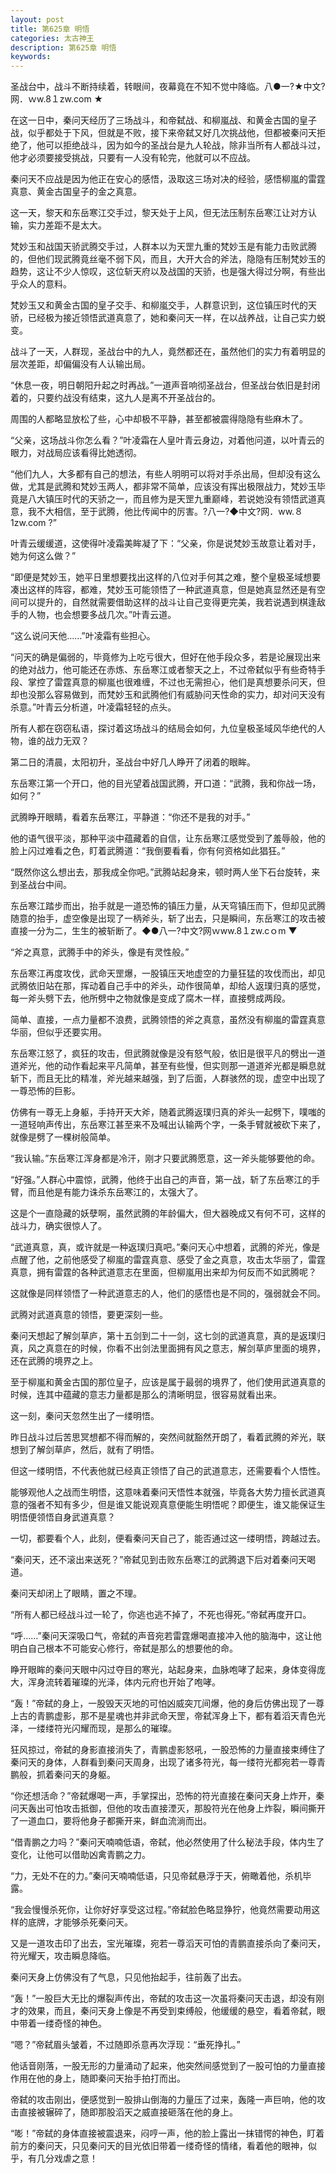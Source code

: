 ```yaml
---
layout: post
title: 第625章 明悟
categories: 太古神王
description: 第625章 明悟
keywords:
---
```


圣战台中，战斗不断持续着，转眼间，夜幕竟在不知不觉中降临。八●一?★中文?网．ｗw.8１zw.com ★

在这一日中，秦问天经历了三场战斗，和帝弑战、和柳嵐战、和黄金古国的皇子战，似乎都处于下风，但就是不败，接下来帝弑又好几次挑战他，但都被秦问天拒绝了，他可以拒绝战斗，因为如今的圣战台是九人轮战，除非当所有人都战斗过，他才必须要接受挑战，只要有一人没有轮完，他就可以不应战。

秦问天不应战是因为他正在安心的感悟，汲取这三场对决的经验，感悟柳嵐的雷霆真意、黄金古国皇子的金之真意。

这一天，黎天和东岳寒江交手过，黎天处于上风，但无法压制东岳寒江让对方认输，实力差距不是太大。

梵妙玉和战国天骄武腾交手过，人群本以为天罡九重的梵妙玉是有能力击败武腾的，但他们现武腾竟丝毫不弱下风，而且，大开大合的斧法，隐隐有压制梵妙玉的趋势，这让不少人惊叹，这位斩天府以及战国的天骄，也是强大得过分啊，有些出乎众人的意料。

梵妙玉又和黄金古国的皇子交手、和柳嵐交手，人群意识到，这位镇压时代的天骄，已经极为接近领悟武道真意了，她和秦问天一样，在以战养战，让自己实力蜕变。

战斗了一天，人群现，圣战台中的九人，竟然都还在，虽然他们的实力有着明显的层次差距，却偏偏没有人认输出局。

“休息一夜，明日朝阳升起之时再战。”一道声音响彻圣战台，但圣战台依旧是封闭着的，只要约战没有结束，这九人是离不开圣战台的。

周围的人都略显放松了些，心中却极不平静，甚至都被震得隐隐有些麻木了。

“父亲，这场战斗你怎么看？”叶凌霜在人皇叶青云身边，对着他问道，以叶青云的眼力，对战局应该看得比她透彻。

“他们九人，大多都有自己的想法，有些人明明可以将对手杀出局，但却没有这么做，尤其是武腾和梵妙玉两人，都非常不简单，应该没有挥出极限战力，梵妙玉毕竟是八大镇压时代的天骄之一，而且修为是天罡九重巅峰，若说她没有领悟武道真意，我不大相信，至于武腾，他比传闻中的厉害。?八一?◆中文?网．ww.８1zw.com ?”

叶青云缓缓道，这使得叶凌霜美眸凝了下：“父亲，你是说梵妙玉故意让着对手，她为何这么做？”

“即便是梵妙玉，她平日里想要找出这样的八位对手何其之难，整个皇极圣域想要凑出这样的阵容，都难，梵妙玉可能领悟了一种武道真意，但是她真显然还是有空间可以提升的，自然就需要借助这样的战斗让自己变得更完美，我若说遇到棋逢敌手的人物，也会想要多战几次。”叶青云道。

“这么说问天他……”叶凌霜有些担心。

“问天的确是偏弱的，毕竟修为上吃亏很大，但好在他手段众多，若是论展现出来的绝对战力，他可能还在赤炼、东岳寒江或者黎天之上，不过帝弑似乎有些奇特手段、掌控了雷霆真意的柳嵐也很难缠，不过也无需担心，他们是真想要杀问天，但却也没那么容易做到，而梵妙玉和武腾他们有威胁问天性命的实力，却对问天没有杀意。”叶青云分析道，叶凌霜轻轻的点头。

所有人都在窃窃私语，探讨着这场战斗的结局会如何，九位皇极圣域风华绝代的人物，谁的战力无双？

第二日的清晨，太阳初升，圣战台中好几人睁开了闭着的眼眸。

东岳寒江第一个开口，他的目光望着战国武腾，开口道：“武腾，我和你战一场，如何？”

武腾睁开眼睛，看着东岳寒江，平静道：“你还不是我的对手。”

他的语气很平淡，那种平淡中蕴藏着的自信，让东岳寒江感觉受到了羞辱般，他的脸上闪过难看之色，盯着武腾道：“我倒要看看，你有何资格如此猖狂。”

“既然你这么想出去，那我成全你吧。”武腾站起身来，顿时两人坐下石台旋转，来到圣战台中间。

东岳寒江踏步而出，抬手就是一道恐怖的镇压力量，从天穹镇压而下，但却见武腾随意的抬手，虚空像是出现了一柄斧头，斩了出去，只是瞬间，东岳寒江的攻击被直接一分为二，生生的被斩断了。◆●八一?中文?网ｗww.8１zw.cｏm ▼

“斧之真意，武腾手中的斧头，像是有灵性般。”

东岳寒江再度攻伐，武命天罡爆，一股镇压天地虚空的力量狂猛的攻伐而出，却见武腾依旧站在那，挥动着自己手中的斧头，动作很简单，却给人返璞归真的感觉，每一斧头劈下去，他所劈中之物就像是变成了腐木一样，直接劈成两段。

简单、直接，一点力量都不浪费，武腾领悟的斧之真意，虽然没有柳嵐的雷霆真意华丽，但似乎还要实用。

东岳寒江怒了，疯狂的攻击，但武腾就像是没有怒气般，依旧是很平凡的劈出一道道斧光，他的动作看起来平凡简单，甚至有些慢，但实则那一道道斧光都是瞬息就斩下，而且无比的精准，斧光越来越强，到了后面，人群骇然的现，虚空中出现了一尊恐怖的巨影。

仿佛有一尊无上身躯，手持开天大斧，随着武腾返璞归真的斧头一起劈下，噗嗤的一道轻响声传出，东岳寒江甚至来不及喊出认输两个字，一条手臂就被砍下来了，就像是劈了一棵树般简单。

“我认输。”东岳寒江浑身都是冷汗，刚才只要武腾愿意，这一斧头能够要他的命。

“好强。”人群心中震惊，武腾，他终于出自己的声音，第一战，斩了东岳寒江的手臂，而且他是有能力诛杀东岳寒江的，太强大了。

这是个一直隐藏的妖孽啊，虽然武腾的年龄偏大，但大器晚成又有何不可，这样的战斗力，确实很惊人了。

“武道真意，真，或许就是一种返璞归真吧。”秦问天心中想着，武腾的斧光，像是点醒了他，之前他感受了柳嵐的雷霆真意、感受了金之真意，攻击太华丽了，雷霆真意，拥有雷霆的各种武道意志在里面，但柳嵐用出来却为何反而不如武腾呢？

这就像是同样领悟了一种武道意志的人，他们的感悟也是不同的，强弱就会不同。

武腾对武道真意的领悟，要更深刻一些。

秦问天想起了解剑草庐，第十五剑到二十一剑，这七剑的武道真意，真的是返璞归真，风之真意在的时候，你看不出剑法里面拥有风之意志，解剑草庐里面的境界，还在武腾的境界之上。

至于柳嵐和黄金古国的那位皇子，应该是属于最弱的境界了，他们使用武道真意的时候，连其中蕴藏的意志力量都是那么的清晰明显，很容易就看出来。

这一刻，秦问天忽然生出了一缕明悟。

昨日战斗过后苦思冥想都不得而解的，突然间就豁然开朗了，看着武腾的斧光，联想到了解剑草庐，然后，就有了明悟。

但这一缕明悟，不代表他就已经真正领悟了自己的武道意志，还需要看个人悟性。

能够观他人之战而生明悟，这意味着秦问天悟性本就强，毕竟各大势力擅长武道真意的强者不知有多少，但是谁又能说观真意便能生明悟呢？即便生，谁又能保证生明悟便领悟自身武道真意？

一切，都要看个人，此刻，便看秦问天自己了，能否通过这一缕明悟，跨越过去。

“秦问天，还不滚出来送死？”帝弑见到击败东岳寒江的武腾退下后对着秦问天喝道。

秦问天却闭上了眼睛，置之不理。

“所有人都已经战斗过一轮了，你逃也逃不掉了，不死也得死。”帝弑再度开口。

“呼……”秦问天深吸口气，帝弑的声音宛若雷霆爆喝直接冲入他的脑海中，这让他明白自己根本不可能安心修行，帝弑是那么的想要他的命。

睁开眼眸的秦问天眼中闪过夺目的寒光，站起身来，血脉咆哮了起来，身体变得庞大，浑身流转着璀璨的光泽，体内元府也开始了咆哮。

“轰！”帝弑的身上，一股毁天灭地的可怕凶威突兀间爆，他的身后仿佛出现了一尊上古的青鹏虚影，那不是星魂也并非武命天罡，帝弑浑身上下，都有着滔天青色光泽，一缕缕符光闪耀而现，是那么的璀璨。

狂风掠过，帝弑的身影直接消失了，青鹏虚影怒吼，一股恐怖的力量直接束缚住了秦问天的身体，人群看到秦问天周身，出现了诸多符光，每一缕符光都宛若一尊青鹏般，抓着秦问天的身躯。

“你还想活命？”帝弑爆喝一声，手掌探出，恐怖的符光直接在秦问天身上炸开，秦问天轰出可怕攻击抵御，但他的攻击直接湮灭，那股符光在他身上炸裂，瞬间撕开了一道血口，要将他身子都撕开来，鲜血流淌而出。

“借青鹏之力吗？”秦问天喃喃低语，帝弑，他必然使用了什么秘法手段，体内生了变化，让他可以借助凶禽青鹏之力。

“力，无处不在的力。”秦问天喃喃低语，只见帝弑悬浮于天，俯瞰着他，杀机毕露。

“我会慢慢杀死你，让你好好享受这过程。”帝弑脸色略显狰狞，他竟然需要动用这样的底牌，才能够杀死秦问天。

又是一道攻击印了出去，宝光璀璨，宛若一尊滔天可怕的青鹏直接杀向了秦问天，符光耀天，攻击瞬息降临。

秦问天身上仿佛没有了气息，只见他抬起手，往前轰了出去。

“轰！”一股巨大无比的爆裂声传出，帝弑的攻击这一次虽将秦问天击退，却没有刚才的效果，而且，秦问天身上像是不再受到束缚般，他缓缓的悬空，看着帝弑，眼中带着一缕奇怪的神色。

“嗯？”帝弑眉头皱着，不过随即杀意再次浮现：“垂死挣扎。”

他话音刚落，一股无形的力量涌动了起来，他突然间感觉到了一股可怕的力量直接作用在他的身上，随即秦问天抬手拍打而出。

帝弑的攻击刚出，便感觉到一股排山倒海的力量压了过来，轰隆一声巨响，他的攻击直接被辗碎了，随即那股滔天之威直接砸落在他的身上。

“嘭！”帝弑的身体直接被震退来，闷哼一声，他的脸上露出一抹错愕的神色，盯着前方的秦问天，只见秦问天的目光依旧带着一缕奇怪的情绪，看着他的眼神，似乎，有几分戏虐之意！

